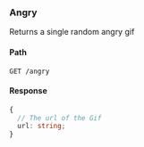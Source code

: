 ### Angry

Returns a single random angry gif

#### Path

```HTTP
GET /angry
```

#### Response

```ts
{
  // The url of the Gif
  url: string;
}
```
